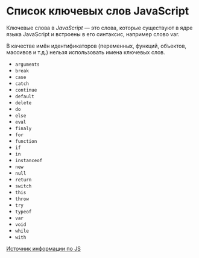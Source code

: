 # **Список ключевых слов JavaScript**

Ключевые слова в _JavaScript_ — это слова, которые существуют в ядре языка JavaScript и встроены в его синтаксис, например слово var.

В качестве имён идентификаторов (переменных, функций, объектов, массивов и т.д.) нельзя использовать имена ключевых слов.

- `arguments`
- `break`
- `case`
- `catch`
- `continue`
- `default`
- `delete`
- `do`
- `else`
- `eval`
- `finaly`
- `for`
- `function`
- `if`
- `in`
- `instanceof`
- `new`
- `null`
- `return`
- `switch`
- `this`
- `throw`
- `try`
- `typeof`
- `var`
- `void`
- `while`
- `with`

[Источник информации по JS](https://gabdrahimov.ru/javascript-klyuchevye-slova#:~:text=%D0%9A%D0%BB%D1%8E%D1%87%D0%B5%D0%B2%D1%8B%D0%B5%20%D1%81%D0%BB%D0%BE%D0%B2%D0%B0%20%D0%B2%20JavaScript%20%E2%80%94%20%D1%8D%D1%82%D0%BE,%D0%BD%D0%B5%D0%BB%D1%8C%D0%B7%D1%8F%20%D0%B8%D1%81%D0%BF%D0%BE%D0%BB%D1%8C%D0%B7%D0%BE%D0%B2%D0%B0%D1%82%D1%8C%20%D0%B8%D0%BC%D0%B5%D0%BD%D0%B0%20%D0%BA%D0%BB%D1%8E%D1%87%D0%B5%D0%B2%D1%8B%D1%85%20%D1%81%D0%BB%D0%BE%D0%B2.)
